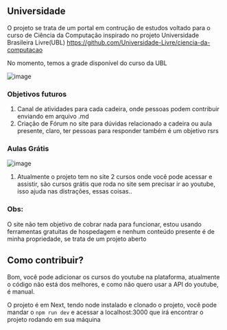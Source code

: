 ## Universidade
O projeto se trata de um portal em contrução de estudos voltado para o curso de Ciência da Computação inspirado no projeto Universidade Brasileira Livre(UBL) https://github.com/Universidade-Livre/ciencia-da-computacao

No momento, temos a grade disponível do curso da UBL

![image](https://github.com/user-attachments/assets/f668e7ed-f89c-4bfb-b7e7-5b90d9b8261f)

### Objetivos futuros
1. Canal de atividades para cada cadeira, onde pessoas podem contribuir enviando em arquivo .md
2. Criação de Fórum no site para dúvidas relacionado a cadeira ou aula presente, claro, ter pessoas para responder também é um objetivo rsrs

### Aulas Grátis
![image](https://github.com/user-attachments/assets/a260f2fb-0e39-4281-8987-63b231a632e1)

1. Atualmente o projeto tem no site 2 cursos onde você pode acessar e assistir, são cursos grátis que roda no site sem precisar ir ao youtube, isso ajuda nas distrações, essas coisas..

### Obs: 

O site não tem objetivo de cobrar nada para funcionar, estou usando ferramentas gratuitas de hospedagem e nenhum conteúdo presente é de minha propriedade, se trata de um projeto aberto

## Como contribuir?

Bom, você pode adicionar os cursos do youtube na plataforma, atualmente o código não está dos melhores, e como não quero usar a API do youtube, é manual.

O projeto é em Next, tendo node instalado e clonado o projeto, você pode mandar o ```npm run dev``` e acessar a localhost:3000 que irá encontrar o projeto rodando em sua máquina
